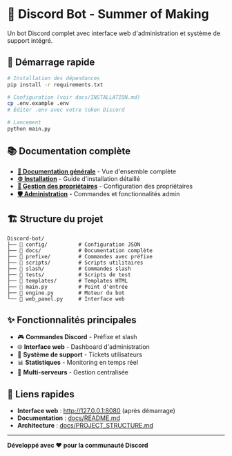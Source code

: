 # 🤖 Discord Bot - Summer of Making

Un bot Discord complet avec interface web d'administration et système de support intégré.

## 🚀 Démarrage rapide

```bash
# Installation des dépendances
pip install -r requirements.txt

# Configuration (voir docs/INSTALLATION.md)
cp .env.example .env
# Éditer .env avec votre token Discord

# Lancement
python main.py
```

## 📚 Documentation complète

- **[📖 Documentation générale](docs/README.md)** - Vue d'ensemble complète
- **[⚙️ Installation](docs/INSTALLATION.md)** - Guide d'installation détaillé  
- **[👑 Gestion des propriétaires](docs/OWNER_MANAGEMENT.md)** - Configuration des propriétaires
- **[🛡️ Administration](docs/ADMIN.md)** - Commandes et fonctionnalités admin

## 🏗️ Structure du projet

```
Discord-bot/
├── 📁 config/          # Configuration JSON
├── 📁 docs/            # Documentation complète
├── 📁 prefixe/         # Commandes avec préfixe
├── 📁 scripts/         # Scripts utilitaires
├── 📁 slash/           # Commandes slash
├── 📁 tests/           # Scripts de test
├── 📁 templates/       # Templates HTML
├── 🐍 main.py          # Point d'entrée
├── 🐍 engine.py        # Moteur du bot
└── 🐍 web_panel.py     # Interface web
```

## ✨ Fonctionnalités principales

- 🎮 **Commandes Discord** - Préfixe et slash
- 🌐 **Interface web** - Dashboard d'administration
- 🎫 **Système de support** - Tickets utilisateurs
- 📊 **Statistiques** - Monitoring en temps réel
- 🔧 **Multi-serveurs** - Gestion centralisée

## 🔗 Liens rapides

- **Interface web** : http://127.0.0.1:8080 (après démarrage)
- **Documentation** : [docs/README.md](docs/README.md)
- **Architecture** : [docs/PROJECT_STRUCTURE.md](docs/PROJECT_STRUCTURE.md)

---
**Développé avec ❤️ pour la communauté Discord**